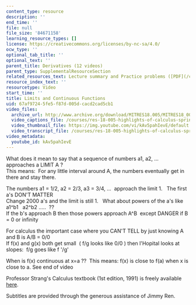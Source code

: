 ```yaml
---
content_type: resource
description: ''
end_time: ''
file: null
file_size: '84671158'
learning_resource_types: []
license: https://creativecommons.org/licenses/by-nc-sa/4.0/
ocw_type: ''
optional_tab_title: ''
optional_text: ''
parent_title: Derivatives (12 videos)
parent_type: SupplementalResourceSection
related_resources_text: Lecture summary and Practice problems ([PDF](/courses/res-18-005-highlights-of-calculus-spring-2010/resources/mitres18_05s10_limits_continuous_functions))
resource_index_text: ''
resourcetype: Video
start_time: ''
title: Limits and Continuous Functions
uid: 67af9724-5fe5-f87d-005d-cacd2cad5cb1
video_files:
  archive_url: http://www.archive.org/download/MITRES18.005/MITRES18_005S10_LimitsContinuous_300k.mp4
  video_captions_file: /courses/res-18-005-highlights-of-calculus-spring-2010/d9c26d46a4385631ae13766bff2312cb_kAv5pahIevE.vtt
  video_thumbnail_file: https://img.youtube.com/vi/kAv5pahIevE/default.jpg
  video_transcript_file: /courses/res-18-005-highlights-of-calculus-spring-2010/7417ddcecca3d9b20efbd35972665c11_kAv5pahIevE.pdf
video_metadata:
  youtube_id: kAv5pahIevE
---
```


What does it mean to say that a sequence of numbers a1, a2, ...  approaches a LIMIT A ?  
This means:  For any little interval around A, the numbers eventually get in there and stay there.  
  
The numbers a1 = 1/2, a2 = 2/3, a3 = 3/4, ...  approach the limit 1.   The first a's DON'T MATTER  
Change 2000 a's and the limit is still 1.   What about powers of the a's like a1^b1   a2^b2 .....  ??  
If the b's approach B then those powers approach A^B  except DANGER if B = 0 or infinity  
  
For calculus the important case where you CAN'T TELL by just knowing A and B is A/B = 0/0  
If f(x) and g(x) both get small  ( f/g looks like 0/0 ) then l'Hopital looks at slopes:  f/g goes like f '/g'  
  
When is f(x) continuous at x=a ??  This means: f(x) is close to f(a) when x is close to a. See end of video

Professor Strang's Calculus textbook (1st edition, 1991) is freely available [here](/courses/res-18-001-calculus-online-textbook-spring-2005).

Subtitles are provided through the generous assistance of Jimmy Ren.

